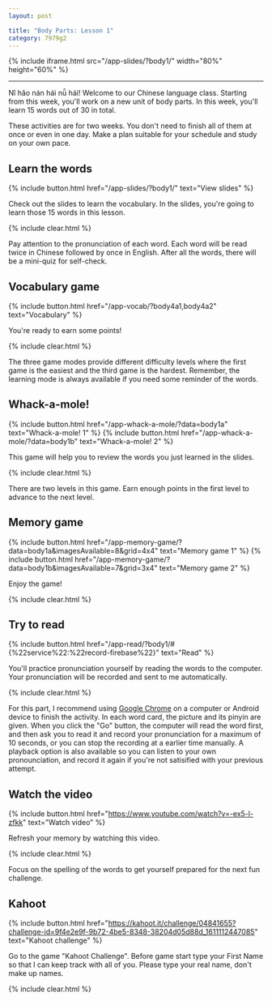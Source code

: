 ```yaml
---
layout: post

title: "Body Parts: Lesson 1"
category: 7979g2
---
```


{% include iframe.html src="/app-slides/?body1/" width="80%" height="60%" %}

---

Nǐ hǎo nán hái nǚ hái! Welcome to our Chinese language class. Starting from this week, you'll work on a new unit of body parts. In this week, you'll learn 15 words out of 30 in total.

These activities are for two weeks. You don't need to finish all of them at once or even in one day. Make a plan suitable for your schedule and study on your own pace.

## Learn the words

{% include button.html href="/app-slides/?body1/" text="View slides" %}

Check out the slides to learn the vocabulary. In the slides, you're going to learn those 15 words in this lesson.

{% include clear.html %}

Pay attention to the pronunciation of each word. Each word will be read twice in Chinese followed by once in English. After all the words, there will be a mini-quiz for self-check.

## Vocabulary game

{% include button.html href="/app-vocab/?body4a1,body4a2" text="Vocabulary" %}

You're ready to earn some points!

{% include clear.html %}

The three game modes provide different difficulty levels where the first game is the easiest and the third game is the hardest. Remember, the learning mode is always available if you need some reminder of the words.

## Whack-a-mole!

{% include button.html href="/app-whack-a-mole/?data=body1a" text="Whack-a-mole! 1" %} {% include button.html href="/app-whack-a-mole/?data=body1b" text="Whack-a-mole! 2" %}

This game will help you to review the words you just learned in the slides.

{% include clear.html %}

There are two levels in this game. Earn enough points in the first level to advance to the next level.

## Memory game

{% include button.html href="/app-memory-game/?data=body1a&imagesAvailable=8&grid=4x4" text="Memory game 1" %} {% include button.html href="/app-memory-game/?data=body1b&imagesAvailable=7&grid=3x4" text="Memory game 2" %}

Enjoy the game!

{% include clear.html %}

## Try to read

{% include button.html href="/app-read/?body1/#{%22service%22:%22record-firebase%22}" text="Read" %}

You'll practice pronunciation yourself by reading the words to the computer. Your pronunciation will be recorded and sent to me automatically.

{% include clear.html %}

For this part, I recommend using [Google Chrome][chrome] on a computer or Android device to finish the activity. In each word card, the picture and its pinyin are given. When you click the "Go" button, the computer will read the word first, and then ask you to read it and record your pronunciation for a maximum of 10 seconds, or you can stop the recording at a earlier time manually. A playback option is also available so you can listen to your own pronounciation, and record it again if you're not satisified with your previous attempt.

## Watch the video

{% include button.html href="https://www.youtube.com/watch?v=-ex5-l-zfkk" text="Watch video" %}

Refresh your memory by watching this video.

{% include clear.html %}

Focus on the spelling of the words to get yourself prepared for the next fun challenge.

## Kahoot

{% include button.html href="https://kahoot.it/challenge/04841655?challenge-id=9f4e2e9f-9b72-4be5-8348-38204d05d88d_1611112447085" text="Kahoot challenge" %}

Go to the game "Kahoot Challenge". Before game start type your First Name so that I can keep track with all of you. Please type your real name, don't make up names.

{% include clear.html %}

[chrome]: https://www.google.com/intl/en/chrome/
